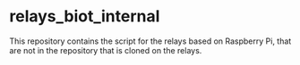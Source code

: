 # relays_biot_internal
This repository contains the script for the relays based on Raspberry Pi, that are not in the repository that is cloned on the relays.
